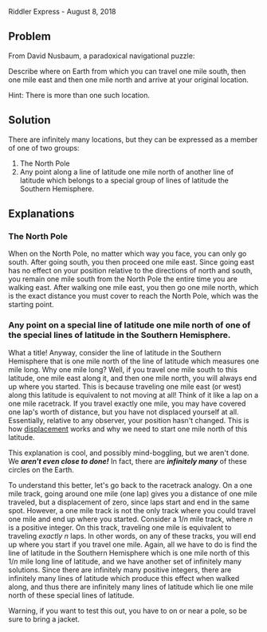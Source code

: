 Riddler Express - August 8, 2018

## Problem

From David Nusbaum, a paradoxical navigational puzzle:

Describe where on Earth from which you can travel one mile south, then one mile east and then one mile north and arrive at your original location.

Hint: There is more than one such location.


## Solution

There are infinitely many locations, but they can be expressed as a member of one of two groups:
1. The North Pole
2. Any point along a line of latitude one mile north of another line of latitude which belongs to a special group of lines of latitude the Southern Hemisphere.

## Explanations
### The North Pole

When on the North Pole, no matter which way you face, you can only go south. After going south, you then proceed one mile east. Since going east has no effect on your position relative to the directions of north and south, you remain one mile south from the North Pole the entire time you are walking east. After walking one mile east, you then go one mile north, which is the exact distance you must cover to reach the North Pole, which was the starting point.

### Any point on a special line of latitude one mile north of one of the special lines of latitude in the Southern Hemisphere.

What a title! Anyway, consider the line of latitude in the Southern Hemisphere that is one mile north of the line of latitude which measures one mile long. Why one mile long? Well, if you travel one mile south to this latitude, one mile east along it, and then one mile north, you will always end up where you started. This is because traveling one mile east (or west) along this latitude is equivalent to not moving at all! Think of it like a lap on a one mile racetrack. If you travel exactly one mile, you may have covered one lap's worth of distance, but you have not displaced yourself at all. Essentially, relative to any observer, your position hasn't changed. This is how [displacement](https://en.wikipedia.org/wiki/Displacement_(vector)) works and why we need to start one mile north of this latitude.

This explanation is cool, and possibly mind-boggling, but we aren't done. We ***aren't even close to done!*** In fact, there are ***infinitely many*** of these circles on the Earth.

To understand this better, let's go back to the racetrack analogy. On a one mile track, going around one mile (one lap) gives you a distance of one mile traveled, but a displacement of zero, since laps start and end in the same spot. However, a one mile track is not the only track where you could travel one mile and end up where you started. Consider a 1/*n* mile track, where *n* is a positive integer. On this track, traveling one mile is equivalent to traveling *exactly n* laps. In other words, on any of these tracks, you will end up where you start if you travel one mile. Again, all we have to do is find the line of latitude in the Southern Hemisphere which is one mile north of this 1/*n* mile long line of latitude, and we have another set of infinitely many solutions. Since there are infinitely many positive integers, there are infinitely many lines of latitude which produce this effect when walked along, and thus there are infinitely many lines of latitude which lie one mile north of these special lines of latitude.

Warning, if you want to test this out, you have to on or near a pole, so be sure to bring a jacket.
